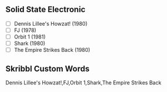 ## Solid State Electronic
- [ ] Dennis Lillee's Howzat! (1980)
- [ ] FJ (1978)
- [ ] Orbit 1 (1981)
- [ ] Shark (1980)
- [ ] The Empire Strikes Back (1980)
## Skribbl Custom Words
Dennis Lillee's Howzat!,FJ,Orbit 1,Shark,The Empire Strikes Back